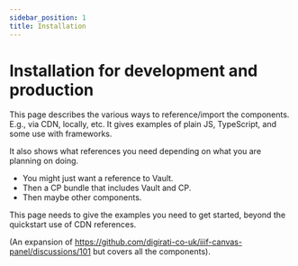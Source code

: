 ```yaml
---
sidebar_position: 1
title: Installation
---
```


# Installation for development and production

This page describes the various ways to reference/import the components. E.g., via CDN, locally, etc.
It gives examples of plain JS, TypeScript, and some use with frameworks.

It also shows what references you need depending on what you are planning on doing.

 - You might just want a reference to Vault.
 - Then a CP bundle that includes Vault and CP.
 - Then maybe other components.

This page needs to give the examples you need to get started, beyond the quickstart use of CDN references.

(An expansion of https://github.com/digirati-co-uk/iiif-canvas-panel/discussions/101 but covers all the components).
